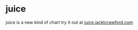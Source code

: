 # juice
juice is a new kind of chart
try it out at <a href="juice.jacktcrawford.com"> juice.jacktcrawford.com </a>
